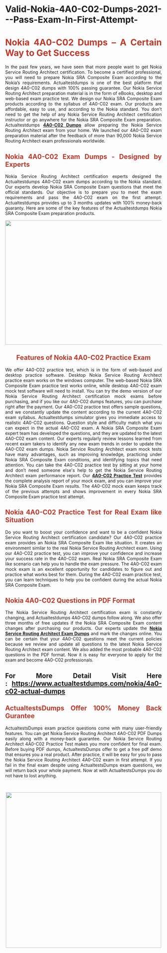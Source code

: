 # Valid-Nokia-4A0-C02-Dumps-2021---Pass-Exam-In-First-Attempt-
<h1 style="text-align: justify;"><span style="color:#c0392b;"><strong>Nokia 4A0-C02 Dumps – A Certain Way to Get Success</strong></span></h1>

<p style="text-align: justify;">In the past few years, we have seen that more people want to get Nokia Service Routing Architect certification. To become a certified professional, you will need to prepare Nokia SRA Composite Exam according to the Nokia’s requirements. Actualtestdumps is one of the best platform that design 4A0-C02 dumps with 100% passing guarantee. Our Nokia Service Routing Architect preparation material is in the form of eBooks, desktop and web-based exam practice test. We design our Nokia SRA Composite Exam products according to the syllabus of 4A0-C02 exam. Our products are affordable, easy to use, and according to the Nokia standard. You don’t need to get the help of any Nokia Service Routing Architect certification instructor or go anywhere for the Nokia SRA Composite Exam preparation. Actualtestdumps <strong><a href="https://www.actualtestdumps.com/nokia/4a0-c02-actual-dumps">4A0-C02 Dumps</a></strong> allow preparing the Nokia Service Routing Architect exam from your home. We launched our 4A0-C02 exam preparation material after the feedback of more than 90,000 Nokia Service Routing Architect exam professionals worldwide.</p>

<h2 style="text-align: justify;"><span style="color:#c0392b;"><strong>Nokia 4A0-C02 Exam Dumps - Designed by Experts</strong></span></h2>

<p style="text-align: justify;">Nokia Service Routing Architect certification experts designed the Actualtestdumps 4A0-C02 exam dumps according to the Nokia standard. Our experts develop Nokia SRA Composite Exam questions that meet the official standards. Our objective is to prepare you to meet the exam requirements and pass the 4A0-C02 exam on the first attempt. Actualtestdumps provides up to 3 months updates with 100% money-back guaranty. Here are some of the key features of the Actualtestdumps Nokia SRA Composite Exam preparation products.</p>

<p style="text-align: center;"><a href="https://www.actualtestdumps.com/nokia/4a0-c02-actual-dumps"><img alt="" src="https://i.imgur.com/3skVhPL.png" style="width: 700px; height: 400px;" /></a></p>

<h2 style="text-align: center;"><span style="color:#c0392b;"><strong>Features of Nokia 4A0-C02 Practice Exam</strong></span></h2>

<p style="text-align: justify;">We offer 4A0-C02 practice test, which is in the form of web-based and desktop practice software. Desktop Nokia Service Routing Architect practice exam works on the windows computer. The web-based Nokia SRA Composite Exam practice test works online, while desktop 4A0-C02 exam mock test software will need to install. You can try the demo version of our Nokia Service Routing Architect certification mock exams before purchasing, and if you like our 4A0-C02 dumps features, you can purchase right after the payment. Our 4A0-C02 practice test offers sample questions, and we constantly update the content according to the current 4A0-C02 exam syllabus. Actualtestdumps simulator gives you immediate access to realistic 4A0-C02 questions. Question style and difficulty match what you can expect in the actual 4A0-C02 exam. A Nokia SRA Composite Exam expert team has developed the questions, and they are updated to the latest 4A0-C02 exam content. Our experts regularly review lessons learned from recent exam takers to identify any new exam trends in order to update the 4A0-C02 exam dumps. Nokia Service Routing Architect exam mock tests have many advantages, such as improving knowledge, practicing under Nokia SRA Composite Exam conditions, and identifying topics that need attention. You can take the 4A0-C02 practice test by sitting at your home and don’t need someone else's help to get the Nokia Service Routing Architect exam performance report. Our <strong><a href="https://www.actualtestdumps.com/nokia/4a0-c02-actual-dumps">4A0-C02 Practice Test</a></strong> provides the complete analysis report of your mock exam, and you can improve your Nokia SRA Composite Exam results. The 4A0-C02 mock exam keeps track of the previous attempts and shows improvement in every Nokia SRA Composite Exam practice test attempt.</p>

<h2 style="text-align: justify;"><span style="color:#c0392b;"><strong>Nokia 4A0-C02 Practice Test for Real Exam like Situation</strong></span></h2>

<p style="text-align: justify;">Do you want to boost your confidence and want to be a confident Nokia Service Routing Architect certification candidate? Our 4A0-C02 practice exam provides an Nokia SRA Composite Exam like situation. It creates an environment similar to the real Nokia Service Routing Architect exam. Using our 4A0-C02 practice test, you can improve your confidence and increase your success rate in the 4A0-C02 exam. Real Nokia SRA Composite Exam like scenario can help you to handle the exam pressure. The 4A0-C02 exam mock exam is an excellent opportunity for candidates to figure out and practice what works best for them. During the 4A0-C02 exam practice test, you can learn techniques to help you be confident during the actual Nokia SRA Composite Exam.</p>

<h2 style="text-align: justify;"><span style="color:#c0392b;"><strong>Nokia 4A0-C02 Questions in PDF Format</strong></span></h2>

<p style="text-align: justify;">The Nokia Service Routing Architect certification exam is constantly changing, and Actualtestdumps 4A0-C02 dumps follow along. We also offer three months of free updates if the Nokia SRA Composite Exam content changes after purchasing our products. Our experts update the <strong><a href="https://www.actualtestdumps.com/nokia/nokia-service-routing-architect-exam-dumps.html">Nokia Service Routing Architect Exam Dumps</a></strong> and mark the changes online. You can be certain that your 4A0-C02 questions meet the current policies because we review and update all questions to the latest Nokia Service Routing Architect exam content. We also added the most probable 4A0-C02 questions in the PDF format. Now it is easy for everyone to apply for the exam and become 4A0-C02 professionals.</p>

<h2 style="text-align: justify;"><strong>For More Detail Visit Here : <a href="https://www.actualtestdumps.com/nokia/4a0-c02-actual-dumps">https://www.actualtestdumps.com/nokia/4a0-c02-actual-dumps</a></strong></h2>

<h2 style="text-align: justify;"><span style="color:#c0392b;"><strong>ActualtestsDumps Offer 100% Money Back Gurantee</strong></span></h2>

<p style="text-align: justify;">ActualtestsDumps exam practice questions come with many user-friendly features. You can get Nokia Service Routing Architect 4A0-C02 PDF Dumps easily along with a money-back guarantee. Our Nokia Service Routing Architect 4A0-C02 Practice Test makes you more confident for final exam. Before buying PDF dumps, ActualtestsDumps offer to get a free pdf demo that ensures you a real product. After practice, it will be easy for you to pass the Nokia Service Routing Architect 4A0-C02 exam in first attempt. If you fail in the final exam despite using ActualtestsDumps exam questions, we will return back your whole payment. Now at with ActualtestsDumps you do not have to lost anything. </p>

<p style="text-align: justify;"> </p>

<p style="text-align: center;"><a href="https://www.actualtestdumps.com/nokia-exam-dumps"><img alt="" src="https://i.imgur.com/mKvbW7p.png" style="width: 500px; height: 500px;" /></a></p>
